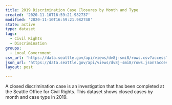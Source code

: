 ```yaml
---
title: 2019 Discrimination Case Closures by Month and Type
created: '2020-11-10T16:59:21.982737'
modified: '2020-11-10T16:59:21.982748'
state: active
type: dataset
tags:
  - Civil Rights
  - Discrimination
groups:
  - Local Government
csv_url: 'https://data.seattle.gov/api/views/dv8j-smi8/rows.csv?accessType=DOWNLOAD'
json_url: 'https://data.seattle.gov/api/views/dv8j-smi8/rows.json?accessType=DOWNLOAD'
layout: post

---
```

A closed discrimination case is an investigation that has been completed at the Seattle Office for Civil Rights. This dataset shows closed cases by month and case type in 2019.
